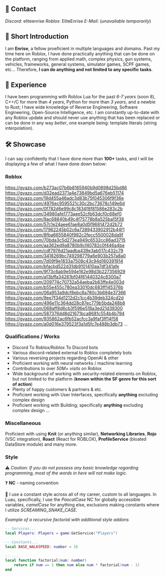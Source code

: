 ## 📆 Contact
*Discord*: eliteenrise
*Roblox*: EliteEnrise
*E-Mail*: (*unavailable temporarily*)

## 👋 Short Introduction
I am **Enrise**, a fellow proeficient in multiple languages and domains.
Past my time here on Roblox, I have done practically anything that can be done on the platform, ranging from applied math, complex physics, gun systems, vehicles, frameworks, general systems, simulator games, SCPF games, etc...
Therefore, **I can do anything and not limited to any specific tasks**.

## 🌟 Experience
I have been programming with Roblox Lua for the past *6-7 years* (soon 8), C++/C for more than *4 years*, Python for more than *3 years*, and a newbie to Rust; I have wide knowledge of Reverse Engineering, Software Engineering, Open-Source Intelligence, etc.
I am constantly up-to-date with any Roblox update and should never use anything that has been replaced or can be done in any way *better*, one example being: template literals (string interpolation).

## 🛠 Showcase
I can say confidently that I have done more than **100+** tasks, and I will be displaying a few of what I have done down below:

### Roblox
https://gyazo.com/b273ac07b6b8165940b9d0898d25bd86
https://gyazo.com/d32ead2371a4e73849bd5a676eb51174
https://gyazo.com/19d455a46adc3d83b75f045306f9f36e
https://gyazo.com/4976ec9595521c30c2bc73678c149e6d
https://gyazo.com/0f782d6e99c8c1834f8f81586e283c2b
https://gyazo.com/34980afe1773aee52cfb63dcf0c68ef0
https://gyazo.com/9ac68840b49c4f75778b8a525ba15f38
https://gyazo.com/57c1e24aee61ae8a0d5f9681472d2b72
https://gyazo.com/17962245b02c6a7289433902912b44f1
https://gyazo.com/8fba6655840f982c2fecc5500028da9f
https://gyazo.com/70bda3c5d273ea949c6532cc86ad3715
https://gyazo.com/aa362ed9a8780b9cf40782c0f446a4be
https://gyazo.com/cdf7976d21aadba439e3ab017c432c79
https://gyazo.com/3418269bc749298779a6e903b257a8a0
https://gyazo.com/7d09f9e1833a7508c43c94d160391914
https://gyazo.com/bfacbd522d31db9101410aa7df341afe
https://gyazo.com/9f73c6ab9e594e162e98d3b227356929
https://gyazo.com/a13bffa34261bf04f61440324c8300a7
https://gyazo.com/209774c70732a54aeba2b83ffe4e003d
https://gyazo.com/b55e455c780ea33010dc683ff145376b
https://gyazo.com/06a953a9dcf8ebc8a780c3b694e37366
https://gyazo.com/9ee7f34d1212d2c1cc4b39deb324cd2d
https://gyazo.com/496e11c364dd28c87ec779b5bda248b8
https://gyazo.com/068aff8d6cb3f596e518a3ed21d39300
https://gyazo.com/587376dd8d21671bca8681c554b4b794
https://gyazo.com/935862ac6fb52acfcc3a9faf3ff14f58
https://gyazo.com/a0d016e379523f3a1d5fc7e488b3db73
...

### Qualifications / Works
- Discord To Roblox/Roblox To Discord bots
- Various discord-related external to Roblox completely bots
- Various reversing projects regarding OpenAI & other
- Proficient working with neural networks / machine learning
- Contributions to over *50M+ visits* on Roblox
- Wide background of working with security-related elements on Roblox, but not limited to the platform (**known within the SF genre for this sort of action**)
- Plenty of happy customers & partners & etc.
- Proficient working with User Interfaces, specifically **anything** excluding complex design
- Proficient working with Building; specifically **anything** excluding complex design
...

### Miscellaneous
Proficient with using **Knit** (or anything similar), **Networking Libraries**, **Rojo** (VSC integration), **Roact** (React for ROBLOX), **ProfileService** (bloated DataStore module) and many more.

### Style
⚠️ *Caution: If you do not possess any basic knowledge regarding programming, most of the words in here will not make logic.*

❓️ **NC** - naming convention

🔎 I use a constant style across all of my career, custom to all languages.
In Luau, specifically, I use the *PascalCase* NC for globally accessible variables, *camelCase* for anything else, exclusions making constants where I utilize *SCREAMING_SNAKE_CASE*.

*Example of a recursive factorial with additional style addons*
```lua
-- Services...
local Players: Players = game:GetService("Players")

-- Constants...
local BASE_WALKSPEED: number = 16

-- ...
local function factorial(num: number)
    return if num == 1 then num else num * factorial(num - 1)
end
```
